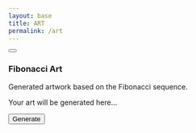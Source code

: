 ```yaml
---
layout: base
title: ART
permalink: /art
---
```

<script src="https://cdn.tailwindcss.com"></script>
<div class="w-full max-w-md mx-auto">

  <button class="inline-flex items-center justify-center rounded-md text-sm font-medium ring-offset-background transition-colors focus-visible:outline-none focus-visible:ring-2 focus-visible:ring-ring focus-visible:ring-offset-2 disabled:pointer-events-none disabled:opacity-50 bg-primary text-primary-foreground hover:bg-primary/90 h-10 px-4 py-2 mb-4">
  </button>
  <div class="rounded-lg border bg-card text-card-foreground shadow-sm w-full" data-v0-t="card">
    <div class="flex flex-col space-y-1.5 p-6">
      <h3 class="text-2xl font-semibold leading-none tracking-tight">Fibonacci Art</h3>
      <p class="text-sm text-muted-foreground">Generated artwork based on the Fibonacci sequence.</p>
    </div>
    <div class="p-6">
      <div id="art" class="w-full h-[300px] bg-gray-200 flex items-center justify-center">
        <p class="text-gray-500">Your art will be generated here...</p>
      </div>
    </div>
    <div class="p-6 flex justify-between items-center">
      <button class="inline-flex items-center justify-center text-sm font-medium ring-offset-background transition-colors focus-visible:outline-none focus-visible:ring-2 focus-visible:ring-ring focus-visible:ring-offset-2 disabled:pointer-events-none disabled:opacity-50 border border-input bg-background hover:bg-accent hover:text-accent-foreground h-9 rounded-md px-3" onclick="generateFibonacci()">
        Generate
      </button>
    </div>
  </div>
</div>
<script>
  function generateFibonacci() {
      let imageHolder = document.getElementById("art");
      let image = document.createElement("img");
      image.src = "http://127.0.0.1:8030/api/fibo/generate#" + new Date().getTime();
      imageHolder.innerHTML = "";
      imageHolder.appendChild(image);
   }
</script>